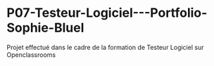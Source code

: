 # P07-Testeur-Logiciel---Portfolio-Sophie-Bluel

Projet effectué dans le cadre de la formation de Testeur Logiciel sur Openclassrooms
